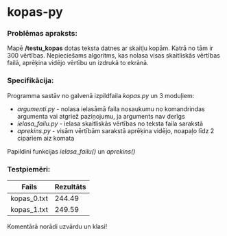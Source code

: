 # kopas-py
### Problēmas apraksts:
Mapē **/testu_kopas** dotas teksta datnes ar skaitļu kopām. Katrā no tām ir 300 vērtības. Nepieciešams algoritms, kas nolasa visas skaitliskās vērtības failā, aprēķina vidējo vērtību un izdrukā to ekrānā.

### Specifikācija:
Programma sastāv no galvenā izpildfaila *kopas.py* un 3 moduļiem:<br>
* *argumenti.py* - nolasa ielasāmā faila nosaukumu no komandrindas argumenta vai atgriež paziņojumu, ja arguments nav derīgs
* *ielasa_failu.py* - ielasa skaitliskās vērtības no teksta faila sarakstā
* *aprekins.py* - visām vērtībām sarakstā aprēķina vidējo, noapaļo līdz 2 cipariem aiz komata

Papildini funkcijas *ielasa_failu()* un *aprekins()*

### Testpiemēri:
|Fails|Rezultāts|
|---|---|
|kopas_0.txt|244.49|
|kopas_1.txt|249.59|

Komentārā norādi uzvārdu un klasi!

